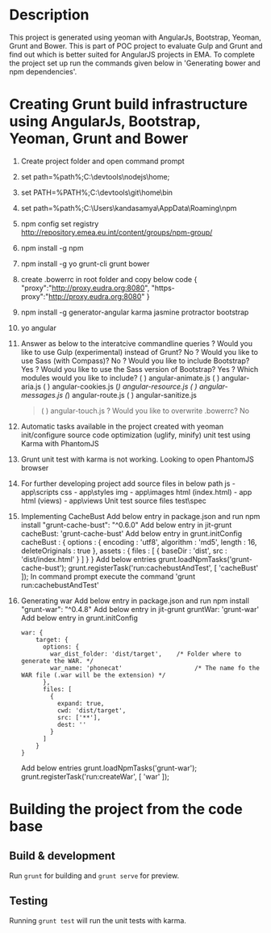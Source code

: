 # Description
This project is generated using yeoman with AngularJs, Bootstrap, Yeoman, Grunt and Bower. This is part of POC project to evaluate Gulp and Grunt and find out which is better suited for AngularJS projects in EMA.
To complete the project set up run the commands given below in 'Generating bower and npm dependencies'.

# Creating Grunt build infrastructure using AngularJs, Bootstrap, Yeoman, Grunt and Bower

1. Create project folder and open command prompt
2. set path=%path%;C:\devtools\nodejs\home;
3. set PATH=%PATH%;C:\devtools\git\home\bin
4. set path=%path%;C:\Users\kandasamya\AppData\Roaming\npm
5. npm config set registry http://repository.emea.eu.int/content/groups/npm-group/
6. npm install -g npm
7. npm install -g yo grunt-cli grunt bower  
8. create .bowerrc in root folder and copy below code
	{
	"proxy":"http://proxy.eudra.org:8080",
	"https-proxy":"http://proxy.eudra.org:8080"
	}
9. npm install -g generator-angular karma jasmine protractor bootstrap
10. yo angular
11. Answer as below to the interatcive commandline queries 
	? Would you like to use Gulp (experimental) instead of Grunt? No
	? Would you like to use Sass (with Compass)? No
	? Would you like to include Bootstrap? Yes
	? Would you like to use the Sass version of Bootstrap? Yes
	? Which modules would you like to include?
	  ( ) angular-animate.js
	 ( ) angular-aria.js
	 ( ) angular-cookies.js
	 (*) angular-resource.js
	 ( ) angular-messages.js
	 (*) angular-route.js
	 ( ) angular-sanitize.js
	>( ) angular-touch.js
	? Would you like to overwrite .bowerrc? No
	
12. Automatic tasks available in the project created with yeoman
	init/configure
	source code optimization (uglify, minify)
	unit test using Karma with PhantomJS
	
13. Grunt unit test with karma is not working. Looking to open PhantomJS browser

14. For further developing project add source files in below path
		js  - app\scripts
		css - app\styles
		img - app\images
		html (index.html) - app
		html (views) - app\views
	Unit test source files
		test\spec
		
15. Implementing CacheBust
	Add below entry in package.json and run npm install
		"grunt-cache-bust": "^0.6.0"
	Add below entry in jit-grunt
		cacheBust: 'grunt-cache-bust'
	Add below entry in grunt.initConfig
		cacheBust : {
                     options : {
                           encoding : 'utf8',
                           algorithm : 'md5',
                           length : 16,
                           deleteOriginals : true
                     },
                     assets : {
                           files : [ {
                                  baseDir : 'dist',
                                  src : 'dist/index.html'
                                  } ]
                           }
                     }
	Add below entries
		grunt.loadNpmTasks('grunt-cache-bust');
		grunt.registerTask('run:cachebustAndTest', [ 'cacheBust' ]);
	In command prompt execute the command 'grunt run:cachebustAndTest'
	
16. Generating war
	Add below entry in package.json and run npm install
		"grunt-war": "^0.4.8"
	Add below entry in jit-grunt
		gruntWar: 'grunt-war'
	Add below entry in grunt.initConfig
	
	    war: {
			target: {
			  options: {
				war_dist_folder: 'dist/target',    /* Folder where to generate the WAR. */
				war_name: 'phonecat'                    /* The name fo the WAR file (.war will be the extension) */
			  },
			  files: [
				{
				  expand: true,
				  cwd: 'dist/target',
				  src: ['**'],
				  dest: ''
				}
			  ]
			}
		}
	  
	Add below entries
	  grunt.loadNpmTasks('grunt-war');
	  grunt.registerTask('run:createWar', [ 'war' ]);


		
# Building the project from the code base

## Build & development

Run `grunt` for building and `grunt serve` for preview.

## Testing

Running `grunt test` will run the unit tests with karma.


